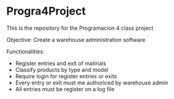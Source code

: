 # Progra4Project
This is the repository for the Programacion 4 class project

Objective: Create a warehouse administration software

Functionalities:
  - Register entries and exit of matirials
  - Classify products by type and model
  - Require login for register entries or exits
  - Every entry or exit must me authoriced by warehouse admin
  - All entries must be register on a log file
